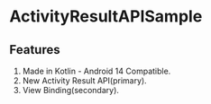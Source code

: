 # ActivityResultAPISample

## Features

1. Made in Kotlin - Android 14 Compatible.
2. New Activity Result API(primary).
3. View Binding(secondary).
